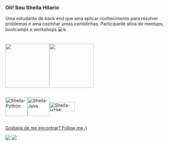 ### Oii! Sou Sheila Hilario

Uma estudante de back end que ama aplicar conhecimento para resolver problemas e ama cozinhar umas comidinhas.
 Participante ativa de meetups, bootcamps e workshops 💻☕️


<p align="space-between"> <br>
    <a href="https://github.com/sheilahilario">
        <img height="140em" src="https://github-readme-stats.vercel.app/api?username=sheilahilario&show_icons=true&theme=dracula&include_all_commits=true&icon_color=dracula" style="max-width:100%;"><img height="140em" src="https://github-readme-stats.vercel.app/api/top-langs/?username=sheilahilario&langs_count=10&layout=compact&theme=dracula" style="max-width:1000%;">
      
</p>   


##
    
<div>
  <img align="center" alt="Sheila-Python" height="60" width="70" src="https://cdn.jsdelivr.net/gh/devicons/devicon/icons/python/python-original.svg"><img align="center" alt="Sheila-Java" height="60" width="70" src="https://cdn.jsdelivr.net/gh/devicons/devicon/icons/java/java-original-wordmark.svg"><img align="center" alt="Sheila-HTML" height="30" width="80" src="https://img.shields.io/badge/HTML-239120?style=for-the-badge&logo=html5&logoColor=white">
 </div>
 
 
##
  
 Gostaria de me encontrar? Follow me  ;)
<div>
  <a href="https://www.linkedin.com/in/sheila-hilario" target="_blank"><img src=https://img.shields.io/badge/LinkedIn-0077B5?style=for-the-badge&logo=linkedin&logoColor=white"></a>
    <a href="https://www.instagram.com/sheila_oh/?hl=pt-br" target="_blank"><img src=https://img.shields.io/badge/Instagram-E4405F?style=for-the-badge&logo=instagram&logoColor=white"><https://img.shields.io/badge/Kotlin-0095D5?&style=for-the-badge&logo=kotlin&logoColor=white ></a>
  
  </div>

